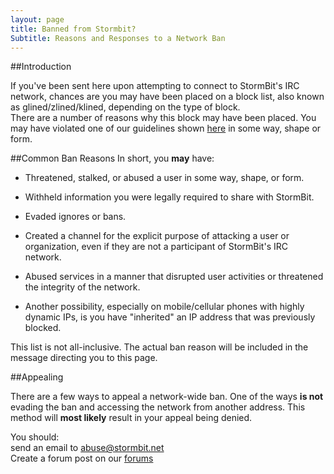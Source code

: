 ```yaml
---
layout: page
title: Banned from Stormbit?
Subtitle: Reasons and Responses to a Network Ban
---
```


##Introduction

If you've been sent here upon attempting to connect to StormBit's IRC network, chances are you may have been placed on a block list, also known as glined/zlined/klined, depending on the type of block.  
There are a number of reasons why this block may have been placed. You may have violated one of our guidelines shown [here](http://stormbit.net/help/policies.html) in some way, shape or form. 


##Common Ban Reasons
In short, you __may__ have:

- Threatened, stalked, or abused a user in some way, shape, or form.

- Withheld information you were legally required to share with StormBit.

- Evaded ignores or bans.

- Created a channel for the explicit purpose of attacking a user or organization, even if they are not a participant of StormBit's IRC network.

- Abused services in a manner that disrupted user activities or threatened the integrity of the network.

- Another possibility, especially on mobile/cellular phones with highly dynamic IPs, is you have "inherited" an IP address that was previously blocked.

This list is not all-inclusive. The actual ban reason will be included in the message directing you to this page.

##Appealing

There are a few ways to appeal a network-wide ban. One of the ways __is not__ evading the ban and accessing the network from another address. This method will __most likely__ result in your appeal being denied.  

You should:  
send an email to [abuse@stormbit.net](mailto:abuse@stormbit.net)  
Create a forum post on our [forums](http://discuss.stormbit.net)
